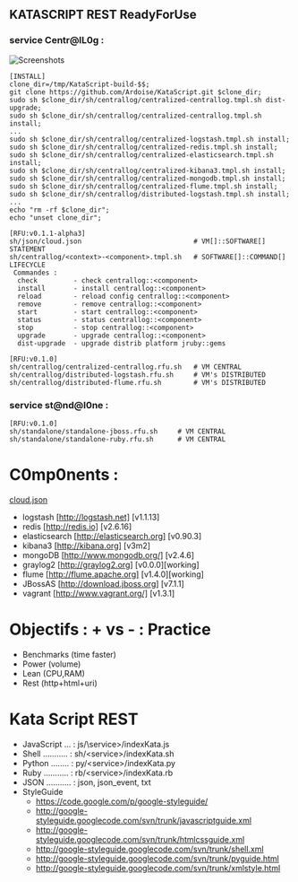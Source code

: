 ## KATASCRIPT REST ReadyForUse
### service Centr@lL0g :
  ![Screenshots](https://cacoo.com/diagrams/mTm79GTjCk8HGxsz-BE94C.png?t=1368912915182)

    [INSTALL]
    clone_dir=/tmp/KataScript-build-$$;
    git clone https://github.com/Ardoise/KataScript.git $clone_dir;
    sudo sh $clone_dir/sh/centrallog/centralized-centrallog.tmpl.sh dist-upgrade;
    sudo sh $clone_dir/sh/centrallog/centralized-centrallog.tmpl.sh install;
    ...
    sudo sh $clone_dir/sh/centrallog/centralized-logstash.tmpl.sh install;
    sudo sh $clone_dir/sh/centrallog/centralized-redis.tmpl.sh install;
    sudo sh $clone_dir/sh/centrallog/centralized-elasticsearch.tmpl.sh install;
    sudo sh $clone_dir/sh/centrallog/centralized-kibana3.tmpl.sh install;
    sudo sh $clone_dir/sh/centrallog/centralized-mongodb.tmpl.sh install;
    sudo sh $clone_dir/sh/centrallog/centralized-flume.tmpl.sh install;
    sudo sh $clone_dir/sh/centrallog/distributed-logstash.tmpl.sh install;
    ...
    echo "rm -rf $clone_dir";
    echo "unset clone_dir";
    
    [RFU:v0.1.1-alpha3]
    sh/json/cloud.json                            # VM[]::SOFTWARE[]       STATEMENT
    sh/centrallog/<context>-<component>.tmpl.sh   # SOFTWARE[]::COMMAND[]  LIFECYCLE
     Commandes :
      check         - check centrallog::<component>
      install       - install centrallog::<component>
      reload        - reload config centrallog::<component>
      remove        - remove centrallog::<component>
      start         - start centrallog::<component>
      status        - status centrallog::<component>
      stop          - stop centrallog::<component>
      upgrade       - upgrade centrallog::<component>
      dist-upgrade  - upgrade distrib platform jruby::gems
    
    [RFU:v0.1.0]
    sh/centrallog/centralized-centrallog.rfu.sh   # VM CENTRAL
    sh/centrallog/distributed-logstash.rfu.sh     # VM's DISTRIBUTED
    sh/centrallog/distributed-flume.rfu.sh        # VM's DISTRIBUTED
  
### service st@nd@l0ne :
    
    [RFU:v0.1.0]
    sh/standalone/standalone-jboss.rfu.sh     # VM CENTRAL
    sh/standalone/standalone-ruby.rfu.sh      # VM CENTRAL

C0mp0nents :
==========================
  [cloud.json](https://github.com/Ardoise/KataScript/blob/master/sh/json/cloud.json)
  - logstash [http://logstash.net] [v1.1.13]
  - redis [http://redis.io] [v2.6.16]
  - elasticsearch [http://elasticsearch.org] [v0.90.3]
  - kibana3 [http://kibana.org] [v3m2]
  - mongoDB [http://www.mongodb.org/] [v2.4.6]
  - graylog2 [http://graylog2.org] [v0.0.0][working]
  - flume [http://flume.apache.org] [v1.4.0][working]
  - JBossAS [http://download.jboss.org] [v7.1.1]
  - vagrant [http://www.vagrant.org/] [v1.3.1]

Objectifs : + vs - : Practice 
=============================
  - Benchmarks  (time faster)
  - Power       (volume)
  - Lean        (CPU,RAM)
  - Rest        (http+html+uri)
  
Kata Script REST
================
  - JavaScript ... : js/\service\>/indexKata.js
  - Shell ........... : sh/\<service\>/indexKata.sh
  - Python ........ : py/\<service\>/indexKata.py
  - Ruby ........... : rb/\<service\>/indexKata.rb
  - JSON ........... : json, json_event, txt
  - StyleGuide
    - https://code.google.com/p/google-styleguide/
    - http://google-styleguide.googlecode.com/svn/trunk/javascriptguide.xml
    - http://google-styleguide.googlecode.com/svn/trunk/htmlcssguide.xml
    - http://google-styleguide.googlecode.com/svn/trunk/shell.xml
    - http://google-styleguide.googlecode.com/svn/trunk/pyguide.html
    - http://google-styleguide.googlecode.com/svn/trunk/xmlstyle.html
